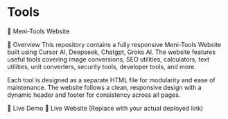 # Tools
🔧 Meni-Tools Website

📌 Overview
This repository contains a fully responsive Meni-Tools Website built using Cursor AI, Deepseek, Chatgpt, Groks AI. The website features  useful tools covering image conversions, SEO utilities, calculators, text utilities, unit converters, security tools, developer tools, and more.

Each tool is designed as a separate HTML file for modularity and ease of maintenance. The website follows a clean, responsive design with a dynamic header and footer for consistency across all pages.

🚀 Live Demo
🔗 Live Website (Replace with your actual deployed link)
